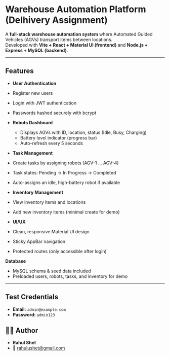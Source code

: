 #  Warehouse Automation Platform (Delhivery Assignment)

A **full-stack warehouse automation system** where Automated Guided Vehicles (AGVs) transport items between locations.  
Developed with **Vite + React + Material UI (frontend)** and **Node.js + Express + MySQL (backend)**.  

---

##  Features

-  **User Authentication**  
  - Register new users  
  - Login with JWT authentication  
  - Passwords hashed securely with bcrypt  

- **Robots Dashboard**  
  - Displays AGVs with ID, location, status (Idle, Busy, Charging)  
  - Battery level indicator (progress bar)  
  - Auto-refresh every 5 seconds  

-  **Task Management**  
  - Create tasks by assigning robots (AGV-1 … AGV-4)  
  - Task states: Pending → In Progress → Completed  
  - Auto-assigns an idle, high-battery robot if available  

-  **Inventory Management**  
  - View inventory items and locations  
  - Add new inventory items (minimal create for demo)  

-  **UI/UX**  
  - Clean, responsive Material UI design  
  - Sticky AppBar navigation  
  - Protected routes (only accessible after login)  

  **Database**  
  - MySQL schema & seed data included  
  - Preloaded users, robots, tasks, and inventory for demo  

---

##  Test Credentials

- **Email:** `admin@example.com`  
- **Password:** `admin123`  

## 👨‍💻 Author

- **Rahul Shet**  
- 📧 rahulushet@gmail.com  
 

